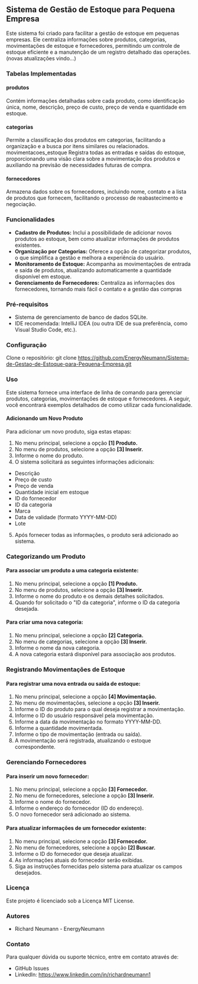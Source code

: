 ## Sistema de Gestão de Estoque para Pequena Empresa
Este sistema foi criado para facilitar a gestão de estoque em pequenas empresas. Ele centraliza informações sobre produtos, categorias, movimentações de estoque e  fornecedores, permitindo um controle de estoque eficiente e a manutenção de um registro detalhado das operações. (novas atualizações vindo...)


### Tabelas Implementadas
#### produtos
Contém informações detalhadas sobre cada produto, como identificação única, 
nome, descrição, preço de custo, preço de venda e quantidade em estoque.

#### categorias
Permite a classificação dos produtos em categorias, facilitando a organização e a 
busca por itens similares ou relacionados.
movimentacoes_estoque
Registra todas as entradas e saídas do estoque, proporcionando uma visão clara 
sobre a movimentação dos produtos e auxiliando na previsão de necessidades 
futuras de compra.

#### fornecedores
Armazena dados sobre os fornecedores, incluindo nome, contato e a lista de produtos 
que fornecem, facilitando o processo de reabastecimento e negociação.


### Funcionalidades
- **Cadastro de Produtos:** Inclui a possibilidade de adicionar novos produtos ao 
estoque, bem como atualizar informações de produtos existentes.
- **Organização por Categorias:** Oferece a opção de categorizar produtos, o que 
simplifica a gestão e melhora a experiência do usuário.
- **Monitoramento de Estoque:** Acompanha as movimentações de entrada e 
saída de produtos, atualizando automaticamente a quantidade disponível em 
estoque.
- **Gerenciamento de Fornecedores:** Centraliza as informações dos 
fornecedores, tornando mais fácil o contato e a gestão das compras


### Pré-requisitos
- Sistema de gerenciamento de banco de dados SQLite.
- IDE recomendada: IntelliJ IDEA (ou outra IDE de sua preferência, como Visual 
Studio Code, etc.).


### Configuração
Clone o repositório:
git clone https://github.com/EnergyNeumann/Sistema-de-Gestao-de-Estoque-para-Pequena-Empresa.git 


### Uso
Este sistema fornece uma interface de linha de comando para gerenciar produtos, 
categorias, movimentações de estoque e fornecedores. A seguir, você encontrará 
exemplos detalhados de como utilizar cada funcionalidade.

#### Adicionando um Novo Produto
Para adicionar um novo produto, siga estas etapas:
1. No menu principal, selecione a opção **[1] Produto.**
2. No menu de produtos, selecione a opção **[3] Inserir.**
3. Informe o nome do produto.
4. O sistema solicitará as seguintes informações adicionais:
- Descrição
- Preço de custo
- Preço de venda
- Quantidade inicial em estoque
- ID do fornecedor
- ID da categoria
- Marca
- Data de validade (formato YYYY-MM-DD)
- Lote
5. Após fornecer todas as informações, o produto será adicionado ao sistema.


### Categorizando um Produto
#### Para associar um produto a uma categoria existente:
1. No menu principal, selecione a opção **[1] Produto.**
2. No menu de produtos, selecione a opção **[3] Inserir.**
3. Informe o nome do produto e os demais detalhes solicitados.
4. Quando for solicitado o "ID da categoria", informe o ID da categoria desejada.
   
#### Para criar uma nova categoria:
1. No menu principal, selecione a opção **[2] Categoria.**
2. No menu de categorias, selecione a opção **[3] Inserir.**
3. Informe o nome da nova categoria.
4. A nova categoria estará disponível para associação aos produtos.

   
### Registrando Movimentações de Estoque
#### Para registrar uma nova entrada ou saída de estoque:
1. No menu principal, selecione a opção **[4] Movimentação.**
2. No menu de movimentações, selecione a opção **[3] Inserir.**
3. Informe o ID do produto para o qual deseja registrar a movimentação.
4. Informe o ID do usuário responsável pela movimentação.
5. Informe a data da movimentação no formato YYYY-MM-DD.
6. Informe a quantidade movimentada.
7. Informe o tipo de movimentação (entrada ou saída).
8. A movimentação será registrada, atualizando o estoque correspondente.

   
### Gerenciando Fornecedores
#### Para inserir um novo fornecedor:
1. No menu principal, selecione a opção **[3] Fornecedor.**
2. No menu de fornecedores, selecione a opção **[3] Inserir.**
3. Informe o nome do fornecedor.
4. Informe o endereço do fornecedor (ID do endereço).
5. O novo fornecedor será adicionado ao sistema.
   
#### Para atualizar informações de um fornecedor existente:
1. No menu principal, selecione a opção **[3] Fornecedor.**
2. No menu de fornecedores, selecione a opção **[2] Buscar.**
3. Informe o ID do fornecedor que deseja atualizar.
4. As informações atuais do fornecedor serão exibidas.
5. Siga as instruções fornecidas pelo sistema para atualizar os campos 
desejados.


### Licença
Este projeto é licenciado sob a Licença MIT License.


### Autores
- Richard Neumann - EnergyNeumann


### Contato
Para qualquer dúvida ou suporte técnico, entre em contato através de:
- GitHub Issues
- LinkedIn: https://www.linkedin.com/in/richardneumann1

